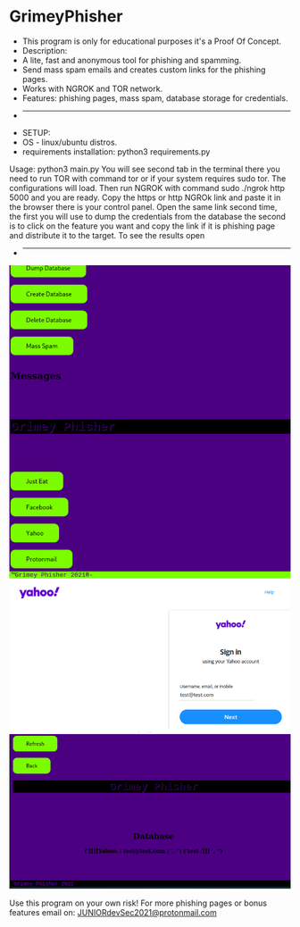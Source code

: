 # GrimeyPhisher
* This program is only for educational purposes it's a Proof Of Concept.
* Description:
* A lite, fast and anonymous tool for phishing and spamming. 
* Send mass spam emails and creates custom links for the phishing pages.
* Works with NGROK and TOR network.
* Features: phishing pages, mass spam, database storage for credentials.
* ------------------------------------------------------------------
* SETUP:
* OS - linux/ubuntu distros.
* requirements installation: python3 requirements.py

Usage:
python3 main.py
You will see second tab in the terminal there you need to run TOR with command tor or if your system requires sudo tor.
The configurations will load. Then run NGROK with command sudo ./ngrok http 5000 and you are ready.
Copy the https or http NGROk link and paste it in the browser there is your control panel.
Open the same link second time, the first you will use to dump the credentials from the database the second is to
click on the feature you want and copy the link if it is phishing page and distribute it to the target.
To see the results open
*  ------------------------------------------------------------------
![grimey](1.png)
![grimey2](2.png)
![grimey3](3.png)

Use this program on your own risk!
For more phishing pages or bonus features email on: JUNIORdevSec2021@protonmail.com

